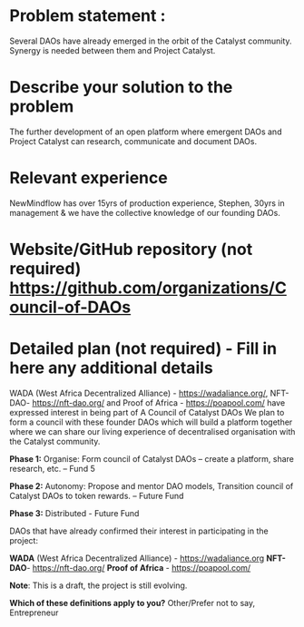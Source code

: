 # Problem statement :

Several DAOs have already emerged in the orbit of the Catalyst community. Synergy is needed between them and Project Catalyst.

# Describe your solution to the problem

The further development of an open platform where emergent DAOs and Project Catalyst can research, communicate and document DAOs.

# Relevant experience

NewMindflow has over 15yrs of production experience, Stephen, 30yrs in management & we have the collective knowledge of our founding DAOs.

# Website/GitHub repository (not required) https://github.com/organizations/Council-of-DAOs

# Detailed plan (not required) - Fill in here any additional details

WADA (West Africa Decentralized Alliance) - https://wadaliance.org/, NFT-DAO- https://nft-dao.org/ and Proof of Africa - https://poapool.com/ have expressed interest in being part of A Council of Catalyst DAOs
We plan to form a council with these founder DAOs which will build a platform together where we can share our living experience of decentralised organisation with the Catalyst community.

**Phase 1:** Organise: Form council of Catalyst DAOs – create a platform, share research, etc. – Fund 5

**Phase 2:** Autonomy: Propose and mentor DAO models, Transition council of Catalyst DAOs to token rewards. – Future Fund

**Phase 3:** Distributed - Future Fund

DAOs that have already confirmed their interest in participating in the project:

**WADA** (West Africa Decentralized Alliance) - https://wadaliance.org
**NFT-DAO**- https://nft-dao.org/
**Proof of Africa** - https://poapool.com/

**Note**: This is a draft, the project is still evolving.

**Which of these definitions apply to you?** Other/Prefer not to say, Entrepreneur
